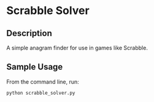 # Scrabble Solver

## Description

A simple anagram finder for use in games like Scrabble.

## Sample Usage

From the command line, run:

	python scrabble_solver.py